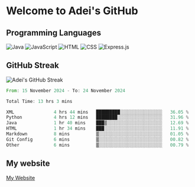 # Welcome to Adei's GitHub

## Programming Languages
![Java](https://img.shields.io/badge/Java-007396?style=flat-square&logo=java&logoColor=white)
![JavaScript](https://img.shields.io/badge/JavaScript-F7DF1E?style=flat-square&logo=javascript&logoColor=black)
![HTML](https://img.shields.io/badge/HTML-E34F26?style=flat-square&logo=html5&logoColor=white)
![CSS](https://img.shields.io/badge/CSS-1572B6?style=flat-square&logo=css3&logoColor=white)
![Express.js](https://img.shields.io/badge/Express.js-000000?style=flat-square&logo=express&logoColor=white)


## GitHub Streak
![Adei's GitHub Streak](https://github-readme-streak-stats.herokuapp.com/?user=AdeiTamayo&hide_border=true)

<!--START_SECTION:waka-->

```rust
From: 15 November 2024 - To: 24 November 2024

Total Time: 13 hrs 3 mins

XML               4 hrs 44 mins   █████████░░░░░░░░░░░░░░░░   36.05 %
Python            4 hrs 12 mins   ████████░░░░░░░░░░░░░░░░░   31.96 %
Java              1 hr 40 mins    ███▒░░░░░░░░░░░░░░░░░░░░░   12.69 %
HTML              1 hr 34 mins    ███░░░░░░░░░░░░░░░░░░░░░░   11.91 %
Markdown          8 mins          ▒░░░░░░░░░░░░░░░░░░░░░░░░   01.05 %
Git Config        6 mins          ▒░░░░░░░░░░░░░░░░░░░░░░░░   00.82 %
Other             6 mins          ▒░░░░░░░░░░░░░░░░░░░░░░░░   00.79 %
```

<!--END_SECTION:waka-->

## My website
[My Website](https://adei.eus)


